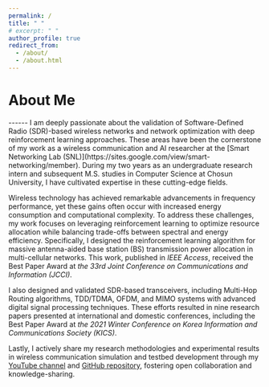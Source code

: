 ```yaml
---
permalink: /
title: " "
# excerpt: " "
author_profile: true
redirect_from: 
  - /about/
  - /about.html
---
```


<h1>About Me</h1>
------
I am deeply passionate about the validation of Software-Defined Radio (SDR)-based wireless networks and network optimization with deep reinforcement learning approaches. These areas have been the cornerstone of my work as a wireless communication and AI researcher at the [Smart Networking Lab (SNL)](https://sites.google.com/view/smart-networking/member). During my two years as an undergraduate research intern and subsequent M.S. studies in Computer Science at Chosun University, I have cultivated expertise in these cutting-edge fields.

Wireless technology has achieved remarkable advancements in frequency performance, yet these gains often occur with increased energy consumption and computational complexity. To address these challenges, my work focuses on leveraging reinforcement learning to optimize resource allocation while balancing trade-offs between spectral and energy efficiency. Specifically, I designed the reinforcement learning algorithm for massive antenna-aided base station (BS) transmission power allocation in multi-cellular networks. This work, published in _IEEE Access_, received the Best Paper Award at _the 33rd Joint Conference on Communications and Information (JCCI)_.

I also designed and validated SDR-based transceivers, including Multi-Hop Routing algorithms, TDD/TDMA, OFDM, and MIMO systems with advanced digital signal processing techniques. These efforts resulted in nine research papers presented at international and domestic conferences, including the Best Paper Award at _the 2021 Winter Conference on Korea Information and Communications Society (KICS)_.

Lastly, I actively share my research methodologies and experimental results in wireless communication simulation and testbed development through my [YouTube channel](https://www.youtube.com/channel/UCZI9JfPn_Nk6HVkl2aAj4xA) and [GitHub repository](https://github.com/FIVEYOUNGWOO), fostering open collaboration and knowledge-sharing.

<!-- One of my recent projects focused on integrating WiFi channel state information (CSI) and camera data to improve object detection and motion estimation in deep learning-aided monitoring systems. I developed wireless data-logging software using a TP-Link AC 1750 WiFi router and an Intel 5300 WLAN card, implementing synchronization algorithms between 3x3 WiFi CSI and camera-captured data on Linux systems. Collaborating with the [KAIST MINT Lab](http://mintlab1.kaist.ac.kr/), I also developed a wireless data-logging mobile application for connecting and processing multimodal near-field communication (NFC) chip data. This work is being prepared for publication in _Nature Communications_. -->